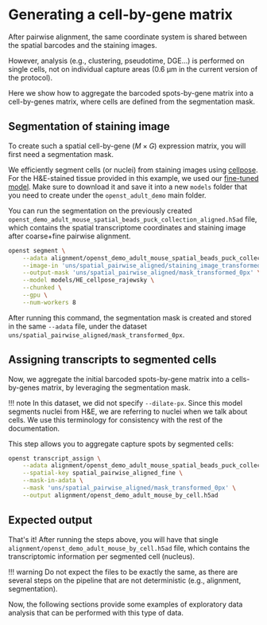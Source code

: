 # Generating a cell-by-gene matrix
After pairwise alignment, the same coordinate system is shared between the spatial barcodes and the
staining images. 

However, analysis (e.g., clustering, pseudotime, DGE...) is performed on single cells, not on individual capture areas 
(0.6 μm in the current version of the protocol).

Here we show how to aggregate the barcoded spots-by-gene matrix
into a cell-by-genes matrix, where cells are defined from the segmentation mask.

## Segmentation of staining image
To create such a spatial cell-by-gene ($M\times G$) expression matrix, you will first need a segmentation mask.

We efficiently segment cells (or nuclei) from staining images using [cellpose](https://github.com/MouseLand/cellpose).
For the H&E-stained tissue provided in this example, we used our [fine-tuned model](https://github.com/danilexn/openst/blob/main/models/HE_cellpose_rajewsky).
Make sure to download it and save it into a new `models` folder that you need to create under the `openst_adult_demo` main folder.

You can run the segmentation on the previously created `openst_demo_adult_mouse_spatial_beads_puck_collection_aligned.h5ad` file, which
contains the spatial transcriptome coordinates and staining image after coarse+fine pairwise alignment.

```sh
openst segment \
    --adata alignment/openst_demo_adult_mouse_spatial_beads_puck_collection_aligned.h5ad \
    --image-in 'uns/spatial_pairwise_aligned/staining_image_transformed' \
    --output-mask 'uns/spatial_pairwise_aligned/mask_transformed_0px' \
    --model models/HE_cellpose_rajewsky \
    --chunked \
    --gpu \
    --num-workers 8
```

After running this command, the segmentation mask is created and stored in the same `--adata` file, under
the dataset `uns/spatial_pairwise_aligned/mask_transformed_0px`.

## Assigning transcripts to segmented cells
Now, we aggregate the initial barcoded spots-by-gene matrix into a cells-by-genes matrix, by leveraging the
segmentation mask.

!!! note
    In this dataset, we did not specify `--dilate-px`. Since this model segments nuclei from H&E, we are referring
    to nuclei when we talk about cells. We use this terminology for consistency with the rest of the documentation.

This step allows you to aggregate capture spots by segmented cells:

```sh
openst transcript_assign \
    --adata alignment/openst_demo_adult_mouse_spatial_beads_puck_collection_aligned.h5ad \
    --spatial-key spatial_pairwise_aligned_fine \
    --mask-in-adata \
    --mask 'uns/spatial_pairwise_aligned/mask_transformed_0px' \
    --output alignment/openst_demo_adult_mouse_by_cell.h5ad
```

## Expected output
That's it! After running the steps above, you will have that single `alignment/openst_demo_adult_mouse_by_cell.h5ad` file,
which contains the transcriptomic information per segmented cell (nucleus).

!!! warning
    Do not expect the files to be exactly the same, as there are several
    steps on the pipeline that are not deterministic (e.g., alignment, segmentation).

Now, the following sections provide some examples of exploratory data analysis that can be performed with this type of data.